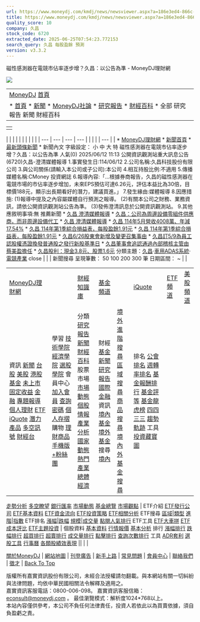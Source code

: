 ```yaml
---
url: https://www.moneydj.com/kmdj/news/newsviewer.aspx?a=186e3ed4-866c-40d7-bdf4-6866c93c8bd9
title: https://www.moneydj.com/kmdj/news/newsviewer.aspx?a=186e3ed4-866c-40d7-bdf4-6866c93c8bd9
quality_score: 10
company: 久昌
stock_code: 6720
extracted_date: 2025-06-25T07:54:23.772153
search_query: 久昌 每股盈餘 預測
version: v3.3.2
---
```


磁性感測器在電競市佔率逐步增？久昌：以公告為準 - MoneyDJ理財網






![](/images/Free.gif)

|  |
| --- |
| [MoneyDJ](https://www.moneydj.com "MoneyDJ")  [首頁](/kmdj/ "首頁") |
| * [首頁](/kmdj/) * [新聞](newshome.aspx) * [MoneyDJ社論](../editorial/editorialhome.aspx) * [研究報告](../report/reporthome.aspx) * [財經百科](../wiki/wikihome.aspx) * 全部   研究報告   新聞   財經百科 |

|  |
| --- |
|  |

|  |
|  |
| |  |  |  |  | | --- | --- | --- | --- | | |  | | --- | | * [MoneyDJ理財網](https://www.moneydj.com) * [新聞首頁](/kmdj/news/newshome.aspx) * [最新頭條新聞](https://www.moneydj.com/kmdj/news/newsreallist.aspx?a=mb010000) * 新聞內文  字級設定： 小 中 大 特  磁性感測器在電競市佔率逐步增？久昌：以公告為準  人氣(0) 2025/06/12 11:13  公開資訊觀測站重大訊息公告  (6720)久昌-澄清媒體報導  1.事實發生日:114/06/12 2.公司名稱:久昌科技股份有限公司 3.與公司關係(請輸入本公司或子公司):本公司 4.相互持股比例:不適用 5.傳播媒體名稱:CMoney 投資網誌 6.報導內容:「…根據券商報告，久昌的磁性感測器在電競市場的市佔率逐步增加，未來EPS預估可達6.26元，評估本益比為30倍，目標價188元，顯示出長期看好的潛力，建議買進。」 7.發生緣由:媒體報導 8.因應措施: (1)報導中提及之內容屬媒體自行預測之報導。 (2)有關本公司之財務、業務資訊，請依公開資訊觀測站公告為準。 (3)發佈澄清訊息於公開資訊觀測站。 9.其他應敘明事項:無            推薦新聞       * [久昌 澄清媒體報導](https://www.moneydj.com/kmdj/news/newsviewer.aspx?a=2f7c4fc1-27b0-46c0-8fb9-ec9f51feda0e) * [久昌：公司為周邊設備零組件供應商，而非周邊設備代工](https://www.moneydj.com/kmdj/news/newsviewer.aspx?a=c415dcd2-63ee-4d11-a2d8-a1384f817655) * [久昌 澄清媒體報導](https://www.moneydj.com/kmdj/news/newsviewer.aspx?a=38019401-8788-494d-9f0d-1a9d8ad79ed5) * [久昌 114年5月營收4008萬、年減17.54%](https://www.moneydj.com/kmdj/news/newsviewer.aspx?a=40a770eb-8042-4417-b935-e8a92282a078) * [久昌 114年第1季綜合損益表，每股盈餘1.91元](https://www.moneydj.com/kmdj/news/newsviewer.aspx?a=a354aa75-f23d-40dd-b2ea-cbaecdd7425e) * [久昌 114年第1季綜合損益表，每股盈餘1.91元](https://www.moneydj.com/kmdj/news/newsviewer.aspx?a=9bb0cdb3-7aee-4b07-bfbb-c95594e8e028) * [久昌6/26股東會新增及變更召集事由](https://www.moneydj.com/kmdj/news/newsviewer.aspx?a=9fa8e9d5-5b81-48a3-86e8-a23e41ab2256) * [久昌訂5/9為員工認股權憑證換發普通股之發行新股基準日](https://www.moneydj.com/kmdj/news/newsviewer.aspx?a=1f3acc81-a730-41f6-8d25-531111c198af) * [久昌董事會追認通過內部稽核主管由蔡美盈擔任](https://www.moneydj.com/kmdj/news/newsviewer.aspx?a=9058aac0-e58c-452b-a382-f1f8e6812d59) * [久昌股利：現金3.8元、股票1.6元](https://www.moneydj.com/kmdj/news/newsviewer.aspx?a=5ca9681f-6966-433c-9bbc-055305ad2cd1)  分類主題：[久昌](/kmdj/common/listnewarticles.aspx?svc=NW&a=TW.6720)‧[車用ADAS系統](/kmdj/common/listnewarticles.aspx?svc=NW&a=X1900081)‧[電競產業](/kmdj/common/listnewarticles.aspx?svc=NW&a=X1900281)  close | |  | 新聞搜尋  呈現筆數：  50 100 200 300 筆  日期區間：    ~ | |

|  |  |  |  |  |  |  |  |
| --- | --- | --- | --- | --- | --- | --- | --- |
| [MoneyDJ理財網](https://www.moneydj.com/) | | [財經知識庫](https://www.moneydj.com/KMDJ/) | [基金頻道](https://www.moneydj.com/funddj/) | | [iQuote](https://www.moneydj.com/iquote/) | [ETF頻道](https://www.moneydj.com/etf/) | [美股頻道](https://www.moneydj.com/us/) |
| 資訊  [新聞](https://www.moneydj.com/KMDJ/News/NewsHome.aspx) [台股](https://www.moneydj.com/z/z00.htm) [美股](https://www.moneydj.com/us/) [港股](https://www.moneydj.com/HKb2b/HK00.htm) [基金](https://www.moneydj.com/funddj/) [未上市](https://www.moneydj.com/z/z200.htm)  [固定收益](https://www.moneydj.com/fi/) [金融](https://www.moneydj.com/r/r00.htm) [專題報導](https://www.moneydj.com/Topics/) [個人理財](https://www.moneydj.com/rich/) [ETF](https://www.moneydj.com/etf/) [iQuote](https://www.moneydj.com/iquote/) [潛力產品](https://www.moneydj.com/hotproduct/HotProducthome.xdjhtm)  [多空訊號](https://www.moneydj.com/houseview/)  [財經台](https://tv.moneydj.com/tv/) | 學習  [技術學院](https://www.moneydj.com/z/analyst/analyst_home.htm) [經濟學院](https://www.moneydj.com/FUNDDJ/YA/YP809000.DJHTM) [選股學院](https://www.moneydj.com/z/zk/zk00.htm?a=$^$^K$^KSTUDY]ASP)  會員中心  [加入會員](https://www.moneydj.com/e/newage/exa0100.asp) [查詢密碼](https://www.moneydj.com/e/newage/exa0500.asp) [個人存摺](https://www.moneydj.com/e/newage/eyd0100.asp)  購物  [理財商品](https://www.moneydj.com/e/newage/buyproduct.htm)  [手機版](//m.moneydj.com) [+粉絲團](https://www.moneydj.com/z/AD/facebook/MoneyDJ-FB.html) | 分類  [研究報告](https://www.moneydj.com/KMDJ/Report/ReportHome.aspx) [新聞](https://www.moneydj.com/KMDJ/News/NewsHome.aspx)  [財經百科](https://www.moneydj.com/KMDJ/Wiki/WikiHome.aspx)  股票市場  [市場動態](https://www.moneydj.com/KMDJ/Report/ReportSubjectList.aspx?a=X0100000) [個股情報](https://www.moneydj.com/KMDJ/Report/ReportSubjectList.aspx?a=X0200000) [產業分析](https://www.moneydj.com/KMDJ/Report/ReportSubjectList.aspx?a=X0300000) [國家動態](https://www.moneydj.com/KMDJ/Report/ReportSubjectList.aspx?a=X0400000) [熱門產業](https://www.moneydj.com/KMDJ/Report/ReportSubjectList.aspx?a=X1900000) [總體經濟](https://www.moneydj.com/KMDJ/Report/ReportSubjectList.aspx?a=X2000000) | 財經  [基金新聞](https://www.moneydj.com/funddj/ya/YP051000.djhtm) [研究報告](https://www.moneydj.com/funddj/yb/YP053000_FB000001.djhtm) [國際金融](https://www.moneydj.com/funddj/yl/BFRE01.djhtm)  資訊  [境內基金](https://www.moneydj.com/funddj/ya/yp082000.djhtm) [境外基金](https://www.moneydj.com/funddj/ya/yp081001.djhtm)  搜尋  [境內](https://www.moneydj.com/funddj/yb/YP301000.djhtm)|[境外](https://www.moneydj.com/funddj/yb/YP301001.djhtm) [進階搜尋](https://www.moneydj.com/funddj/ys/YP305001.djhtm) [區域搜尋](https://www.moneydj.com/funddj/yl/yp081003.djhtm?A=1) [商品搜尋](https://www.moneydj.com/funddj/yl/YP305103.djhtm) [境內外基金搜尋](https://www.moneydj.com/funddjx/fundsearch.xdjhtm) | 排名  [公會排名](https://www.moneydj.com/funddj/ya/YP401002.djhtm) [週轉率排名](https://www.moneydj.com/funddj/ya/YP407000.djhtm) [基金報酬排行](https://www.moneydj.com/funddj/ya/YP401001.djhtm) [基金評等](https://www.moneydj.com/funddj/ya/yp081003.djhtm) [基金龍虎榜](https://www.moneydj.com/funddj/ya/yp306.djhtm) [四四三三](https://www.moneydj.com/funddj/yl/YP081008.djhtm) [趨勢軌跡](https://www.moneydj.com/funddj/yl/YP081009.djhtm)  工具 [投資藏寶圖](https://www.moneydj.com/funddj/ya/YP409040.djhtm) |

 [走勢分析](https://www.moneydj.com/iquote/iquoteidxchart.djhtm) [多空瞭望](https://www.moneydj.com/iquote/iquotehvgscore.djhtm) [銀行匯率](https://www.moneydj.com/iquote/iquoteexchange.djhtm) [市場動態](https://www.moneydj.com/iquote/iQuoteReturn.djhtm) [基金總覽](https://www.moneydj.com/iquote/iQuoteFundCat.djhtm) [市場觀點](https://www.moneydj.com/iquote/iquotenewsmkt.djhtm) | ETF介紹  [ETF發行公司](https://www.moneydj.com/etf/eb/et303001.djhtm) [ETF基本資料](https://www.moneydj.com/etf/x/Basic/Basic0004.xdjhtm?etfid=SPY) [ETF資金流向](https://www.moneydj.com/ETF/X/Basic/Basic0015.xdjhtm?etfid=SPY) [ETF投資策略](https://www.moneydj.com/etf/x/Basic/Basic0018.xdjhtm?etfid=SPY) [ETF相關分析](https://www.moneydj.com/ETF/X/Basic/Basic0014.xdjhtm?etfid=SPY)  ETF搜尋  [區域](https://www.moneydj.com/etf/eb/et081003.djhtm)|[類型](https://www.moneydj.com/etf/eb/et305103.djhtm) [進階](https://www.moneydj.com/etf/eb/et305001.djhtm)|[指數](https://www.moneydj.com/etf/x/Search/Search0001.xdjhtm)  ETF排名  [漲幅](https://www.moneydj.com/etf/x/Rank/Rank0001.xdjhtm?eRank=up&eOrd=T800500)|[跌幅](https://www.moneydj.com/etf/x/Rank/Rank0001.xdjhtm?eRank=dn&eOrd=T800500&eSort=2) [規模](https://www.moneydj.com/etf/x/Rank/Rank0004.xdjhtm?eRank=mkt&eOrd=T150032)|[成交量](https://www.moneydj.com/etf/x/Rank/Rank0004.xdjhtm?eRank=vol&eOrd=T800100) [點閱人氣排行](https://www.moneydj.com/etf/x/Rank/Rank0013-1.xdjhtm?eRank=click)  ETF工具  [ETF大車拼](https://www.moneydj.com/etf/ed/ETFCompare.djhtm) [ETF成本評比](https://www.moneydj.com/etf/ed/et401001.djhtm?iitem=4) [ETF主題投資](https://www.moneydj.com/etf/TopicInvest/TopicInvest.djhtm) | 個股資料  [基本資料](https://www.moneydj.com/us/basic/basic0001/JNJ) [行情報價](https://www.moneydj.com/us/basic/basic0002/JNJ) [基本分析](https://www.moneydj.com/us/basic/basic0004/JNJ)  排行  [漲幅排行](https://www.moneydj.com/us/rank/rank0001) [跌幅排行](https://www.moneydj.com/us/rank/rank0002) [超買排行](https://www.moneydj.com/us/rank/rank0007) [超賣排行](https://www.moneydj.com/us/rank/rank0008) [成交量排行](https://www.moneydj.com/us/rank/rank0009) [點擊排行](https://www.moneydj.com/us/rank/rank0028) [查詢次數排行](https://www.moneydj.com/us/rank/rank0030)  工具  [ADR套利](https://www.moneydj.com/us/tool/tool0001) [選股工具](https://www.moneydj.com/us/tool/tool0003) [行事曆](https://www.moneydj.com/us/tool/tool0011) [各類股績效表現](https://www.moneydj.com/us/tool/tool0012) ||  | |

[關於MoneyDJ](https://www.moneydj.com/z/ABMoneydj/aboutmoneydj1.djhtm) | [網站地圖](https://www.moneydj.com/z/ABMoneydj/MoneydjMap.djhtm) | [刊登廣告](https://www.moneydj.com/funddj/yc/AdPromote.djhtm?a=home) | [新手上路](https://www.moneydj.com/z/help/index.html) | [常見問題](https://www.moneydj.com/e/newage/faq.htm) | [會員中心](https://www.moneydj.com/e/newage/default.htm) | [聯絡我們](mailto:service@moneydj.com) | [徵才](https://www.moneydj.com/z/ABMoneydj/aboutmoneydj5.djhtm) | [Back To Top](javascript:void(0);)

版權所有嘉實資訊股份有限公司，未經合法授權請勿翻載。與本網站有關一切糾紛與法律問題，均依中華民國相關法令解釋及適用之。  
嘉實資訊客服電話：0800-006-098。 嘉實資訊客服信箱：[econsult@moneydj.com](mailto:econsult@moneydj.com) 。 最佳瀏覽模式：解析度1024\*768以上。  
本站內容僅供參考，本公司不負任何法律責任，投資人若依此以為買賣依據，須自負盈虧之責。